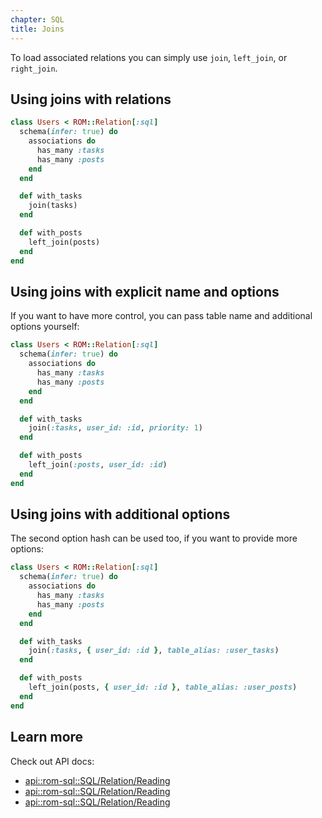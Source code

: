```yaml
---
chapter: SQL
title: Joins
---
```


To load associated relations you can simply use `join`, `left_join`, or `right_join`.

## Using joins with relations

``` ruby
class Users < ROM::Relation[:sql]
  schema(infer: true) do
    associations do
      has_many :tasks
      has_many :posts
    end
  end

  def with_tasks
    join(tasks)
  end

  def with_posts
    left_join(posts)
  end
end
```

## Using joins with explicit name and options

If you want to have more control, you can pass table name and additional options yourself:

``` ruby
class Users < ROM::Relation[:sql]
  schema(infer: true) do
    associations do
      has_many :tasks
      has_many :posts
    end
  end

  def with_tasks
    join(:tasks, user_id: :id, priority: 1)
  end

  def with_posts
    left_join(:posts, user_id: :id)
  end
end
```

## Using joins with additional options

The second option hash can be used too, if you want to provide more options:

``` ruby
class Users < ROM::Relation[:sql]
  schema(infer: true) do
    associations do
      has_many :tasks
      has_many :posts
    end
  end

  def with_tasks
    join(:tasks, { user_id: :id }, table_alias: :user_tasks)
  end

  def with_posts
    left_join(posts, { user_id: :id }, table_alias: :user_posts)
  end
end
```

## Learn more

Check out API docs:

* [api::rom-sql::SQL/Relation/Reading](#join)
* [api::rom-sql::SQL/Relation/Reading](#left_join)
* [api::rom-sql::SQL/Relation/Reading](#right_join)
